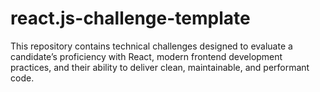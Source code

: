 # react.js-challenge-template

This repository contains technical challenges designed to evaluate a candidate’s proficiency with React, modern frontend development practices, and their ability to deliver clean, maintainable, and performant code.